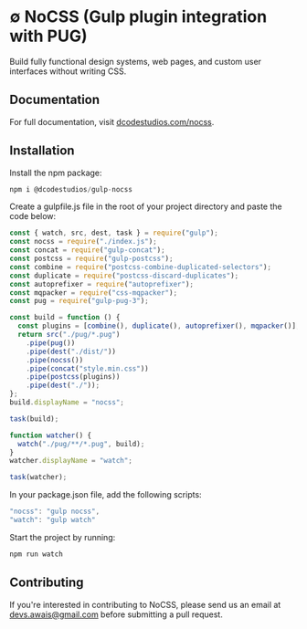 # &empty; NoCSS (Gulp plugin integration with PUG)

Build fully functional design systems, web pages, and custom user interfaces without writing CSS.

## Documentation

For full documentation, visit [dcodestudios.com/nocss](http://dcodestudios.com/nocss).

## Installation

Install the npm package:

```javascript
npm i @dcodestudios/gulp-nocss
```

Create a gulpfile.js file in the root of your project directory and paste the code below:

```javascript
const { watch, src, dest, task } = require("gulp");
const nocss = require("./index.js");
const concat = require("gulp-concat");
const postcss = require("gulp-postcss");
const combine = require("postcss-combine-duplicated-selectors");
const duplicate = require("postcss-discard-duplicates");
const autoprefixer = require("autoprefixer");
const mqpacker = require("css-mqpacker");
const pug = require("gulp-pug-3");

const build = function () {
  const plugins = [combine(), duplicate(), autoprefixer(), mqpacker()];
  return src("./pug/*.pug")
    .pipe(pug())
    .pipe(dest("./dist/"))
    .pipe(nocss())
    .pipe(concat("style.min.css"))
    .pipe(postcss(plugins))
    .pipe(dest("./"));
};
build.displayName = "nocss";

task(build);

function watcher() {
  watch("./pug/**/*.pug", build);
}
watcher.displayName = "watch";

task(watcher);
```

In your package.json file, add the following scripts:

```javascript
"nocss": "gulp nocss",
"watch": "gulp watch"
```

Start the project by running:

```javascript
npm run watch
```

## Contributing

If you're interested in contributing to NoCSS, please send us an email at [devs.awais@gmail.com](mailto:devs.awais@gmail.com) before submitting a pull request.
